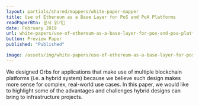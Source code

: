 ```yaml
---
layout: partials/shared/mappers/white-paper-mapper
title: Use of Ethereum as a Base Layer for PoS and PoA Platforms
readPaperBtn: 문서 읽기
date: February 2019
url: white-papers/use-of-ethereum-as-a-base-layer-for-pos-and-poa-platforms
button: Preview Paper
published: "Published"

image: /assets/img/white-papers/use-of-ethereum-as-a-base-layer-for-pos-and-poa-platforms.png
---
```


We designed Orbs for applications that make use of multiple blockchain platforms (i.e. a hybrid system) because we believe such design makes more sense for complex, real-world use cases. In this paper, we would like to highlight some of the advantages and challenges hybrid designs can bring to infrastructure projects.
